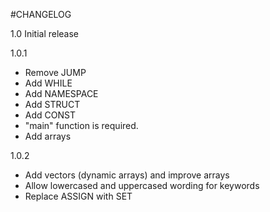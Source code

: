 #CHANGELOG

1.0
Initial release

1.0.1
- Remove JUMP
- Add WHILE
- Add NAMESPACE
- Add STRUCT
- Add CONST
- "main" function is required.
- Add arrays

1.0.2
- Add vectors (dynamic arrays) and improve arrays
- Allow lowercased and uppercased wording for keywords
- Replace ASSIGN with SET
